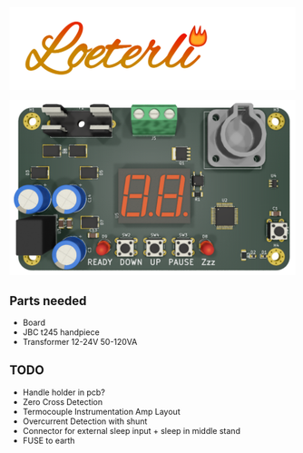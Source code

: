 
![](loeterli-logo.png)

![](loeterli-board.png)

## Parts needed
* Board
* JBC t245 handpiece
* Transformer 12-24V 50-120VA

## TODO
* Handle holder in pcb?
* Zero Cross Detection
* Termocouple Instrumentation Amp Layout
* Overcurrent Detection with shunt
* Connector for external sleep input + sleep in middle stand
* FUSE to earth
